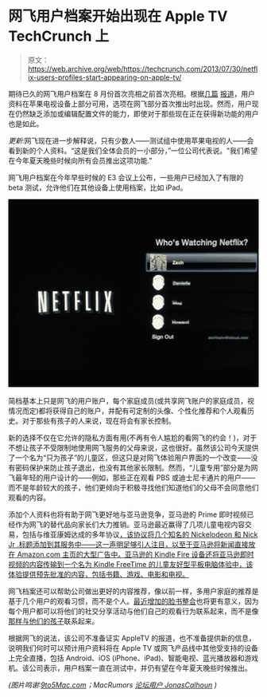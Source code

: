 # 网飞用户档案开始出现在 Apple TV TechCrunch 上

> 原文：<https://web.archive.org/web/https://techcrunch.com/2013/07/30/netflix-users-profiles-start-appearing-on-apple-tv/>

期待已久的网飞用户档案在 8 月份首次亮相之前首次亮相。根据[几篇](https://web.archive.org/web/20221003085454/http://www.macrumors.com/2013/07/29/netflixs-personalized-user-profiles-begin-showing-up-on-apple-tv/) [报道](https://web.archive.org/web/20221003085454/http://9to5mac.com/2013/07/29/netflix-user-profiles-feature-starts-rolling-out-to-apple-tv-users/)，用户资料在苹果电视设备上部分可用，选项在网飞部分首次推出时出现。然而，用户现在仍然缺乏添加或编辑配置文件的能力，即使对于那些现在正在获得新功能的用户也是如此。

*更新*:网飞现在进一步解释说，只有少数人——测试组中使用苹果电视的人——会看到新的个人资料。“这是我们全体会员的一小部分，”一位公司代表说。"我们希望在今年夏天晚些时候向所有会员推出这项功能."

网飞用户档案在今年早些时候的 E3 会议上公布，一些用户已经加入了有限的 beta 测试，允许他们在其他设备上使用档案，比如 iPad。

[![netflix-profile-appletv](img/4720bc2b6b97bc513a19ad2bc70e2a8c.png)](https://web.archive.org/web/20221003085454/https://beta.techcrunch.com/2013/07/30/netflix-users-profiles-start-appearing-on-apple-tv/netflix-profile-appletv/)

简档基本上只是网飞的用户账户，每个家庭成员(或共享网飞账户的家庭成员，视情况而定)都将获得自己的账户，并配有可定制的头像、个性化推荐和个人观看历史。对于那些有孩子的人来说，现在将会有家长控制。

新的选择不仅在它允许的隐私方面有用(不再有令人尴尬的看网飞的约会！)，对于不想让孩子不受限制地使用网飞服务的父母来说，这也很好。虽然该公司今天提供了一个名为“只为孩子”的儿童区，但这只是对网飞体验用户界面的一个改变——没有密码保护来防止孩子退出，也没有其他家长限制。然而，“儿童专用”部分是为网飞最年轻的用户设计的——例如，那些正在观看 PBS 或迪士尼卡通片的用户——而不是年龄较大的孩子，他们更倾向于积极寻找他们知道他们的父母不会同意他们观看的内容。

添加个人资料也将有助于网飞更好地与亚马逊竞争，亚马逊的 Prime 即时视频已经作为网飞的替代品向家长们大力推销。亚马逊最近赢得了几项儿童电视内容交易，包括与维亚康姆达成的多年协议[，该协议将几个知名的 Nickelodeon 和 Nick Jr .标题添加到其服务中——这一声明足够引人注目，以至于亚马逊将新闻直接放在 Amazon.com 主页的大型广告中。亚马逊的 Kindle Fire 设备还将亚马逊即时视频的内容传输到一个名为 Kindle FreeTime 的儿童友好型平板电脑体验中，该体验提供预先批准的内容，包括书籍、游戏、电影和电视。](https://web.archive.org/web/20221003085454/https://beta.techcrunch.com/2013/06/04/dora-streams-again-amazon-signs-deal-with-viacom-wins-popular-kids-shows-netflix-lost/)

网飞档案还可以帮助公司做出更好的内容推荐，像以前一样，多用户家庭的推荐是基于几个用户的观看习惯，而不是个人。[最近增加的脸书整合](https://web.archive.org/web/20221003085454/https://beta.techcrunch.com/2013/03/13/netflix-gets-social-in-the-u-s-thanks-to-facebook-partnership-after-over-a-year-of-lobbying-and-lawmaking/)也将更有意义，因为每个用户都可以将他们的社交分享活动与他们自己的观看行为联系起来，而不是像[那样与他们的孩子](https://web.archive.org/web/20221003085454/https://beta.techcrunch.com/2013/03/13/go-diego-g/)联系起来。

根据网飞的说法，该公司不准备证实 AppleTV 的报道，也不准备提供新的信息，说明我们何时可以预计用户资料将在 Apple TV 或网飞产品线中其他受支持的设备上完全直播，包括 Android、iOS (iPhone、iPad)、智能电视、蓝光播放器和游戏机。该公司表示，用户档案一直在测试中，并仍有望在今年夏天晚些时候推出。

*(图片鸣谢:[9to5Mac.com](https://web.archive.org/web/20221003085454/http://9to5mac.com/2013/07/29/netflix-user-profiles-feature-starts-rolling-out-to-apple-tv-users/)；MacRumors [论坛用户 JonasCalhoun](https://web.archive.org/web/20221003085454/http://forums.macrumors.com/showthread.php?t=1616014) )*